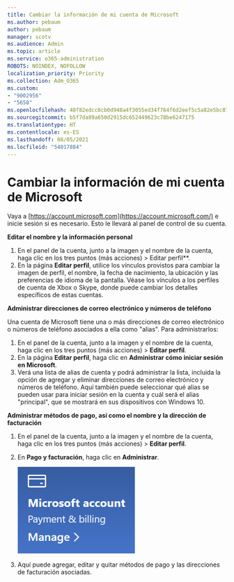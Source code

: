 ```yaml
---
title: Cambiar la información de mi cuenta de Microsoft
ms.author: pebaum
author: pebaum
manager: scotv
ms.audience: Admin
ms.topic: article
ms.service: o365-administration
ROBOTS: NOINDEX, NOFOLLOW
localization_priority: Priority
ms.collection: Adm_O365
ms.custom:
- "9002956"
- "5658"
ms.openlocfilehash: 48f82edcc8cb0d948a4f3055ed34f764f6d2eef5c5a82e5bc87d50993825704d
ms.sourcegitcommit: b5f7da89a650d2915dc652449623c78be6247175
ms.translationtype: HT
ms.contentlocale: es-ES
ms.lasthandoff: 08/05/2021
ms.locfileid: "54017884"
---
```

# <a name="change-my-microsoft-account-information"></a>Cambiar la información de mi cuenta de Microsoft

Vaya a [https://account.microsoft.com](https://account.microsoft.com/) e inicie sesión si es necesario. Esto le llevará al panel de control de su cuenta.  

**Editar el nombre y la información personal**

1. En el panel de la cuenta, junto a la imagen y el nombre de la cuenta, haga clic en los tres puntos (más acciones) > Editar perfil**.
2. En la página **Editar perfil**, utilice los vínculos provistos para cambiar la imagen de perfil, el nombre, la fecha de nacimiento, la ubicación y las preferencias de idioma de la pantalla. Véase los vínculos a los perfiles de cuenta de Xbox o Skype, donde puede cambiar los detalles específicos de estas cuentas.

**Administrar direcciones de correo electrónico y números de teléfono**

Una cuenta de Microsoft tiene una o más direcciones de correo electrónico o números de teléfono asociados a ella como "alias". Para administrarlos:

1. En el panel de la cuenta, junto a la imagen y el nombre de la cuenta, haga clic en los tres puntos (más acciones) > **Editar perfil**.
2. En la página **Editar perfil**, haga clic en **Administrar cómo iniciar sesión en Microsoft**. 
3. Verá una lista de alias de cuenta y podrá administrar la lista, incluida la opción de agregar y eliminar direcciones de correo electrónico y números de teléfono. Aquí también puede seleccionar qué alias se pueden usar para iniciar sesión en la cuenta y cuál será el alias "principal", que se mostrará en sus dispositivos con Windows 10.

**Administrar métodos de pago, así como el nombre y la dirección de facturación** 

1. En el panel de la cuenta, junto a la imagen y el nombre de la cuenta, haga clic en los tres puntos (más acciones) > **Editar perfil**.
2. En **Pago y facturación**, haga clic en **Administrar**.

    ![Administrar pago y facturación](media/manage-account.png)

3. Aquí puede agregar, editar y quitar métodos de pago y las direcciones de facturación asociadas. 
